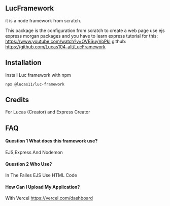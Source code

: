 ## LucFramework


it is a node framework from scratch.

This package is the configuration from scratch to create a web page
use ejs express morgan packages and you have to learn express
tutorial for this: https://www.youtube.com/watch?v=OVESuyVoPkI
github: https://github.com/Lucas104-alt/LucFramework

## Installation

Install Luc framework with npm

```npx
npx @lucas11/luc-framework
```
## Credits

For Lucas (Creator) and Express Creator
## FAQ

#### Question 1 What does this framework use?

EJS,Express And Nodemon



#### Question 2 Who Use?

In The Failes EJS Use HTML Code


#### How Can I Upload My Application?

With Vercel https://vercel.com/dashboard
